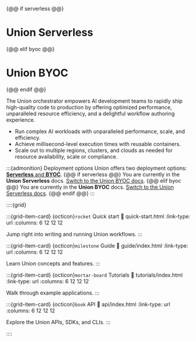 {@@ if serverless @@}
# Union Serverless
{@@ elif byoc @@}
# Union BYOC
{@@ endif @@}

The Union orchestrator empowers AI development teams to rapidly ship high-quality code to production by offering optimized performance, unparalleled resource efficiency, and a delightful workflow authoring experience.

* Run complex AI workloads with unparalleled performance, scale, and efficiency.
* Achieve millisecond-level execution times with reusable containers.
* Scale out to multiple regions, clusters, and clouds as needed for resource availability, scale or compliance.

:::{admonition} Deployment options
Union offers two deployment options: [**Serverless** and **BYOC**](guide/union-overview).
{@@ if serverless @@}
You are currently in the **Union Serverless** docs.
[Switch to the Union BYOC docs](https://docs.union.ai/byoc).
{@@  elif byoc @@}
You are currently in the **Union BYOC** docs.
[Switch to the Union Serverless docs](https://docs.union.ai/serverless).
{@@ endif @@}
:::

::::{grid}

:::{grid-item-card} {octicon}`rocket` Quick start
:link: quick-start.html
:link-type: url
:columns: 6 12 12 12

Jump right into writing and running Union workflows.
:::

:::{grid-item-card} {octicon}`milestone` Guide
:link: guide/index.html
:link-type: url
:columns: 6 12 12 12

Learn Union concepts and features.
:::

:::{grid-item-card} {octicon}`mortar-board` Tutorials
:link: tutorials/index.html
:link-type: url
:columns: 6 12 12 12

Walk through example applications.
:::

:::{grid-item-card} {octicon}`book` API
:link: api/index.html
:link-type: url
:columns: 6 12 12 12

Explore the Union APIs, SDKs, and CLIs.
:::

::::
